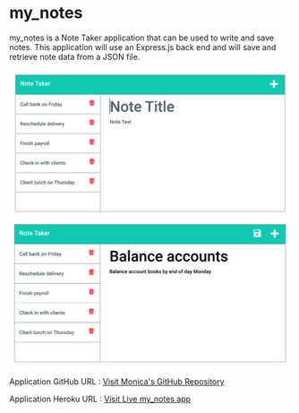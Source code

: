 # my_notes
my_notes is a Note Taker application that can be used to write and save notes. This application will use an Express.js back end and will save and retrieve note data from a JSON file.

<img src="./Assets/11-express-homework-demo-01.png" alt="blank_note" />

<img src="./Assets/11-express-homework-demo-02.png" alt="written_note" />

Application GitHub URL : <a href= "https://github.com/monicadolce/my_notes">Visit Monica's GitHub Repository</a> 

Application Heroku URL : <a href= "https://morning-brook-53750.herokuapp.com/">Visit Live my_notes app</a> 
